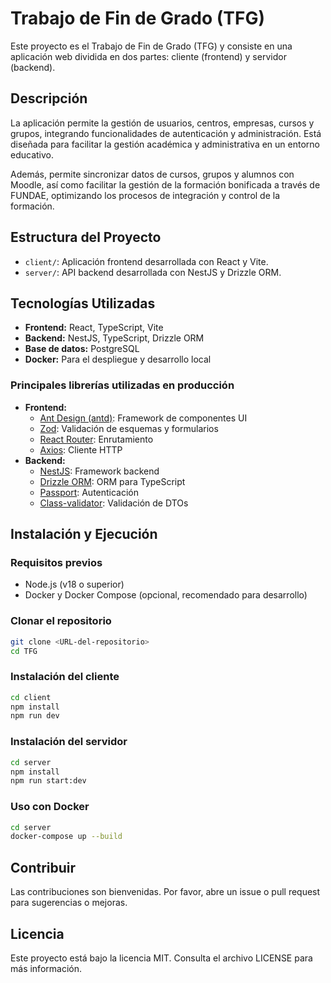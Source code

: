 # Trabajo de Fin de Grado (TFG)

Este proyecto es el Trabajo de Fin de Grado (TFG) y consiste en una aplicación web dividida en dos partes: cliente (frontend) y servidor (backend).

## Descripción
La aplicación permite la gestión de usuarios, centros, empresas, cursos y grupos, integrando funcionalidades de autenticación y administración. Está diseñada para facilitar la gestión académica y administrativa en un entorno educativo.

Además, permite sincronizar datos de cursos, grupos y alumnos con Moodle, así como facilitar la gestión de la formación bonificada a través de FUNDAE, optimizando los procesos de integración y control de la formación.

## Estructura del Proyecto
- `client/`: Aplicación frontend desarrollada con React y Vite.
- `server/`: API backend desarrollada con NestJS y Drizzle ORM.

## Tecnologías Utilizadas
- **Frontend:** React, TypeScript, Vite
- **Backend:** NestJS, TypeScript, Drizzle ORM
- **Base de datos:** PostgreSQL
- **Docker:** Para el despliegue y desarrollo local

### Principales librerías utilizadas en producción
- **Frontend:**
  - [Ant Design (antd)](https://ant.design/): Framework de componentes UI
  - [Zod](https://zod.dev/): Validación de esquemas y formularios
  - [React Router](https://reactrouter.com/): Enrutamiento
  - [Axios](https://axios-http.com/): Cliente HTTP
- **Backend:**
  - [NestJS](https://nestjs.com/): Framework backend
  - [Drizzle ORM](https://orm.drizzle.team/): ORM para TypeScript
  - [Passport](http://www.passportjs.org/): Autenticación
  - [Class-validator](https://github.com/typestack/class-validator): Validación de DTOs

## Instalación y Ejecución

### Requisitos previos
- Node.js (v18 o superior)
- Docker y Docker Compose (opcional, recomendado para desarrollo)

### Clonar el repositorio
```bash
git clone <URL-del-repositorio>
cd TFG
```

### Instalación del cliente
```bash
cd client
npm install
npm run dev
```

### Instalación del servidor
```bash
cd server
npm install
npm run start:dev
```

### Uso con Docker
```bash
cd server
docker-compose up --build
```

## Contribuir
Las contribuciones son bienvenidas. Por favor, abre un issue o pull request para sugerencias o mejoras.

## Licencia
Este proyecto está bajo la licencia MIT. Consulta el archivo LICENSE para más información.
